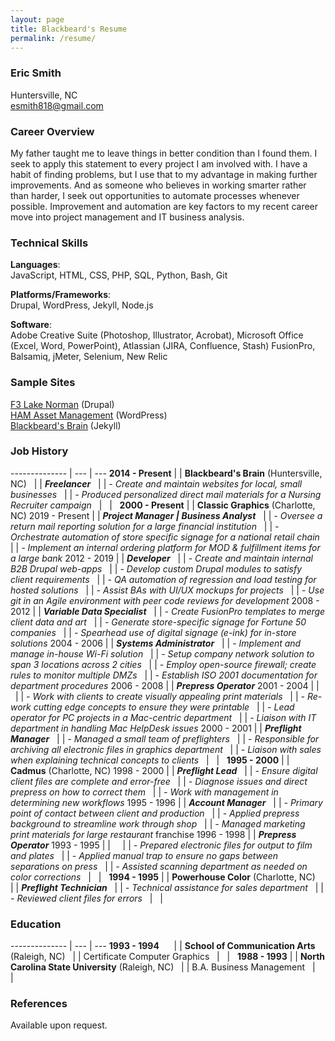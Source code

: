 ```yaml
---
layout: page
title: Blackbeard's Resume
permalink: /resume/
---
```


### Eric Smith
Huntersville, NC  
[esmith818@gmail.com](mailto:esmith818@gmail.com)

### Career Overview
My father taught me to leave things in better condition than I found them. I seek to apply this statement to every project I am involved with. I have a habit of finding problems, but I use that to my advantage in making further improvements. And as someone who believes in working smarter rather than harder, I seek out opportunities to automate processes whenever possible. Improvement and automation are key factors to my recent career move into project management and IT business analysis.

### Technical Skills  
**Languages**:  
JavaScript, HTML, CSS, PHP, SQL, Python, Bash, Git  

**Platforms/Frameworks**:  
Drupal, WordPress, Jekyll, Node.js   

**Software**:  
Adobe Creative Suite (Photoshop, Illustrator, Acrobat), Microsoft Office (Excel, Word, PowerPoint), Atlassian (JIRA, Confluence, Stash) FusionPro, Balsamiq, jMeter, Selenium, New Relic

### Sample Sites
[F3 Lake Norman](https://f3lakenorman.com) (Drupal)  
[HAM Asset Management](https://hamassetmanagement.com) (WordPress)  
[Blackbeard's Brain](https://blackbeardsbrain.com) (Jekyll)  

### Job History
  
-------------- | --- | ---
**2014 - Present** | | **Blackbeard's Brain** (Huntersville, NC)
&nbsp;        | | __*Freelancer*__
&nbsp;        | | *- Create and maintain websites for local, small businesses*
&nbsp;        | | *- Produced personalized direct mail materials for a Nursing Recruiter campaign*
&nbsp;        | &nbsp; | &nbsp;
**2000 - Present**     | | **Classic Graphics** (Charlotte, NC)
2019 - Present | | __*Project Manager \| Business Analyst*__
&nbsp;         | | *- Oversee a return mail reporting solution for a large financial institution*
&nbsp;         | | *- Orchestrate automation of store specific signage for a national retail chain*
&nbsp;         | | *- Implement an internal ordering platform for MOD & fulfillment items for a large bank*
2012 - 2019 | | __*Developer*__
&nbsp;         | | *- Create and maintain internal B2B Drupal web-apps*
&nbsp;         | | *- Develop custom Drupal modules to satisfy client requirements*
&nbsp;         | | *- QA automation of regression and load testing for hosted solutions*
&nbsp;         | | *- Assist BAs with UI/UX mockups for projects*
&nbsp;         | | *- Use git in an Agile environment with peer code reviews for development*
2008 - 2012  | | __*Variable Data Specialist*__
&nbsp;         | | *- Create FusionPro templates to merge client data and art*
&nbsp;         | | *- Generate store-specific signage for Fortune 50 companies*
&nbsp;         | | *- Spearhead use of digital signage (e-ink) for in-store solutions*
2004 - 2006  | | __*Systems Administrator*__
&nbsp;         | | *- Implement and manage in-house Wi-Fi solution*
&nbsp;         | | *- Setup company network solution to span 3 locations across 2 cities*
&nbsp;         | | *- Employ open-source firewall; create rules to monitor multiple DMZs*
&nbsp;         | | *- Establish ISO 2001 documentation for department procedures*
2006 - 2008  | | __*Prepress Operator*__
2001 - 2004  | | &nbsp;
&nbsp;         | | *- Work with clients to create visually appealing print materials*
&nbsp;         | | *- Re-work cutting edge concepts to ensure they were printable*
&nbsp;         | | *- Lead operator for PC projects in a Mac-centric department*
&nbsp;         | | *- Liaison with IT department in handling Mac HelpDesk issues*
2000 - 2001  | | __*Preflight Manager*__
&nbsp;         | | *- Managed a small team of preflighters*
&nbsp;         | | *- Responsible for archiving all electronic files in graphics department*
&nbsp;         | | *- Liaison with sales when explaining technical concepts to clients*
&nbsp;        | &nbsp; | &nbsp;
**1995 - 2000**  | | **Cadmus** (Charlotte, NC)
1998 - 2000 | | __*Preflight Lead*__
&nbsp;        | | *- Ensure digital client files are complete and error-free*
&nbsp;        | | *- Diagnose issues and direct prepress on how to correct them*
&nbsp;        | | *- Work with management in determining new workflows*
1995 - 1996 | | __*Account Manager*__
&nbsp;        | | *- Primary point of contact between client and production*
&nbsp;        | | *- Applied prepress background to streamline work through shop*
&nbsp;        | | *- Managed marketing print materials for large restaurant* franchise
1996 - 1998 | | __*Prepress Operator*__
1993 - 1995 | | &nbsp;
&nbsp;        | | *- Prepared electronic files for output to film and plates*
&nbsp;        | | *- Applied manual trap to ensure no gaps between separations on press*
&nbsp;        | | *- Assisted scanning department as needed on color corrections*
&nbsp;        | &nbsp; | &nbsp;
**1994 - 1995** | | **Powerhouse Color** (Charlotte, NC)
&nbsp;        | | __*Preflight Technician*__
&nbsp;        | | *- Technical assistance for sales department*
&nbsp;        | | *- Reviewed client files for errors*
&nbsp;        | &nbsp; | &nbsp;

### Education

-------------- | --- | ---
**1993 - 1994** &nbsp;&nbsp;&nbsp;&nbsp; | | **School of Communication Arts** (Raleigh, NC)
&nbsp; | | Certificate Computer Graphics
&nbsp;        | &nbsp; | &nbsp;
**1988 - 1993**   | | **North Carolina State University** (Raleigh, NC)
&nbsp; | | B.A. Business Management
&nbsp;        | &nbsp; | &nbsp; 

### References

Available upon request.
